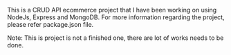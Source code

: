 This is a CRUD API ecommerce project that I have been working on using NodeJs, Express and MongoDB.
For more information regarding the project, please refer package.json file.

Note: This is project is not a finished one, there are lot of works needs to be done.
